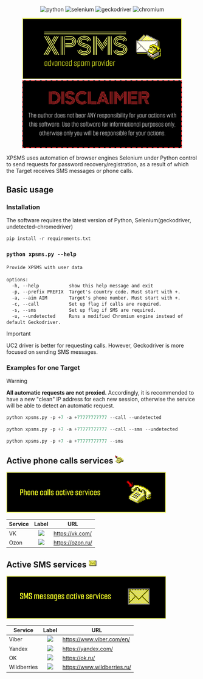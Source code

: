 <div align="center">
<p>
  <img alt="python" src="https://img.shields.io/badge/python-3670A0?style=for-the-badge&logo=python&logoColor=ffdd54">
  <img alt="selenium" src="https://img.shields.io/badge/-selenium-%43B02A?style=for-the-badge&logo=selenium&logoColor=white">
  <img alt="geckodriver" src="https://img.shields.io/badge/Geckodriver-FF7139?style=for-the-badge&logo=Firefox-Browser&logoColor=white">
  <img alt="chromium" src="https://img.shields.io/badge/Chromium-4285F4?style=for-the-badge&logo=GoogleChrome&logoColor=white">
</p>
</div>
<div align="center">
<p>
  <img alt="XPSMS" src="./src/assets/xpsms32x.png" width="420px"/>
  <img alt="DISCLAIMER" src="./src/assets/disclaimer.png" width="420px"/>
</p>
</div>

XPSMS uses automation of browser engines Selenium under Python control to send requests for password recovery/registration, as a result of which the Target receives SMS messages or phone calls.

## Basic usage

### Installation
The software requires the latest version of Python, Selenium(geckodriver, undetected-chromedriver)
```
pip install -r requirements.txt
```

### `python xpsms.py --help`
```
Provide XPSMS with user data

options:
  -h, --help           show this help message and exit
  -p, --prefix PREFIX  Target's country code. Must start with +.
  -a, --aim AIM        Target's phone number. Must start with +.
  -c, --call           Set up flag if calls are required.
  -s, --sms            Set up flag if SMS are required.
  -u, --undetected     Runs a modified Chromium engine instead of default Geckodriver.
```

> [!IMPORTANT]  
> UC2 driver is better for requesting calls. However, Geckodriver is more focused on sending SMS messages.

### Examples for one Target
> [!WARNING]  
> <b>All automatic requests are not proxied.</b> Accordingly, it is recommended to have a new "clean" IP address for each new session, otherwise the service will be able to detect an automatic request.

```python
python xpsms.py -p +7 -a +77777777777 --call --undetected
```
```python
python xpsms.py -p +7 -a +77777777777 --call --sms --undetected
```
```python
python xpsms.py -p +7 -a +77777777777 --sms
```

<h2> Active phone calls services <img alt="XPSMS" src="./src/assets/phonecall.png" width="22px"/> </h2>
<div align="left">
<p>
  <img alt="XPSMS" src="./src/assets/phonecallsbadge.png" width="420px"/>
</p>
</div>

| Service | Label | URL |
| ------- | ----- | --- |
| VK | <div align="center"><img src="https://img.shields.io/badge/vk-%23000000.svg?style=for-the-badge&logo=vk&logoColor=white"></div> | https://vk.com/ |
| Ozon | <div align="center"><img src="https://img.shields.io/badge/ozon-%23000000.svg?&style=for-the-badge&logo=ozon&logoColor=white"></div> | https://ozon.ru/ |

<h2> Active SMS services <img alt="XPSMS" src="./src/assets/smsreceive.png" width="22px"/> </h2>
<div align="left">
<p>
  <img alt="XPSMS" src="./src/assets/smsreceivebadge.png" width="420px"/>
</p>
</div>

| Service | Label | URL |
| ------- | ----- | --- |
| Viber | <div align="center"><img src="https://img.shields.io/badge/viber-%23000000.svg?style=for-the-badge&logo=viber&logoColor=white"></div> | https://www.viber.com/en/ |
| Yandex | <div align="center"><img src="https://img.shields.io/badge/Yandex-%23000000.svg?&style=for-the-badge&logo=yandex&logoColor=white"></div> | https://yandex.com/ |
| OK | <div align="center"><img src="https://img.shields.io/badge/odnoklassniki-%23000000.svg?&style=for-the-badge&logo=ok&logoColor=white"></div> | https://ok.ru/ |
| Wildberries | <div align="center"><img src="https://img.shields.io/badge/wildberries-%23000000.svg?&style=for-the-badge&logo=wildberries-&logoColor=white"></div> | https://www.wildberries.ru/ |
